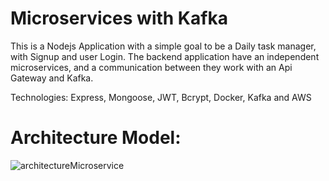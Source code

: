 # Microservices with Kafka
This is a Nodejs Application with a simple goal to be a Daily task manager, with Signup and user Login.
The backend application have an independent microservices, and a communication between they work with an Api Gateway and Kafka.

Technologies: Express, Mongoose, JWT, Bcrypt, Docker, Kafka and AWS

# Architecture Model:
![architectureMicroservice](https://user-images.githubusercontent.com/55800764/168503175-0808e1ba-bc42-4ae5-94d6-968d0c5b484c.png)
